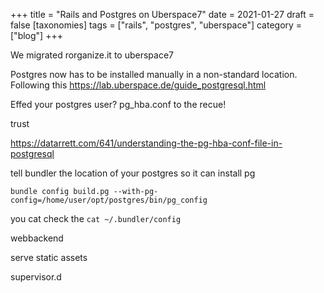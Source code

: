 +++
title = "Rails and Postgres on Uberspace7"
date = 2021-01-27
draft = false
[taxonomies]
tags = ["rails", "postgres", "uberspace"]
category = ["blog"]
+++

We migrated rorganize.it to uberspace7

Postgres now has to be installed manually in a non-standard location.
Following this https://lab.uberspace.de/guide_postgresql.html


Effed your postgres user?
pg_hba.conf to the recue!

trust

https://datarrett.com/641/understanding-the-pg-hba-conf-file-in-postgresql

tell bundler the location of your postgres so it can install pg

```
bundle config build.pg --with-pg-config=/home/user/opt/postgres/bin/pg_config
```

you cat check the `cat ~/.bundler/config`


webbackend


serve static assets

supervisor.d
